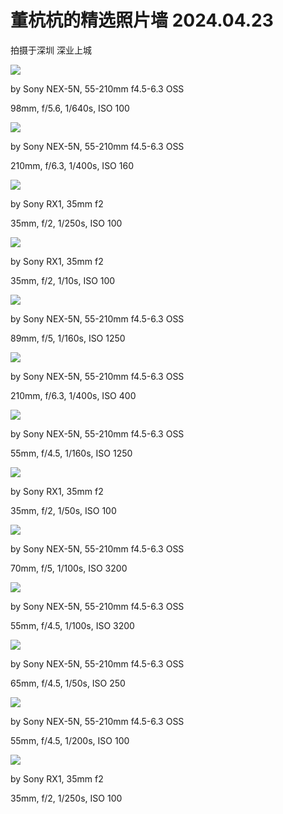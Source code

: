 # 董杭杭的精选照片墙 2024.04.23

拍摄于深圳 深业上城

![](https://s2.loli.net/2024/04/25/tf9OHJoTUSq4asm.jpg)

by Sony NEX-5N, 55-210mm f4.5-6.3 OSS

98mm, f/5.6, 1/640s, ISO 100

![](https://s2.loli.net/2024/04/25/TSN9gjO65J7wanm.jpg)

by Sony NEX-5N, 55-210mm f4.5-6.3 OSS

210mm, f/6.3, 1/400s, ISO 160

![](https://s2.loli.net/2024/04/25/5trJSh6An1BEqM9.jpg)

by Sony RX1, 35mm f2

35mm, f/2, 1/250s, ISO 100

![](https://s2.loli.net/2024/04/25/cCBmnzG7OPqibpt.jpg)

by Sony RX1, 35mm f2

35mm, f/2, 1/10s, ISO 100

![](https://s2.loli.net/2024/04/25/YtUHoIBP2nuxQ6Z.jpg)

by Sony NEX-5N, 55-210mm f4.5-6.3 OSS

89mm, f/5, 1/160s, ISO 1250

![](https://s2.loli.net/2024/04/25/iKLfzAamlQoNX9w.jpg)

by Sony NEX-5N, 55-210mm f4.5-6.3 OSS

210mm, f/6.3, 1/400s, ISO 400

![](https://s2.loli.net/2024/04/25/og279feKTIQBm3v.jpg)

by Sony NEX-5N, 55-210mm f4.5-6.3 OSS

55mm, f/4.5, 1/160s, ISO 1250

![](https://s2.loli.net/2024/04/25/DNXfnxlbuY5hdog.jpg)

by Sony RX1, 35mm f2

35mm, f/2, 1/50s, ISO 100

![](https://s2.loli.net/2024/04/25/zibDBnldE94kxOh.jpg)

by Sony NEX-5N, 55-210mm f4.5-6.3 OSS

70mm, f/5, 1/100s, ISO 3200

![](https://s2.loli.net/2024/04/25/W1wjbBu8hCSxJG5.jpg)

by Sony NEX-5N, 55-210mm f4.5-6.3 OSS

55mm, f/4.5, 1/100s, ISO 3200

![](https://s2.loli.net/2024/04/25/CFcKmtaikzfq2T8.jpg)

by Sony NEX-5N, 55-210mm f4.5-6.3 OSS

65mm, f/4.5, 1/50s, ISO 250

![](https://s2.loli.net/2024/04/25/ocTQyxWMLARVm7E.jpg)

by Sony NEX-5N, 55-210mm f4.5-6.3 OSS

55mm, f/4.5, 1/200s, ISO 100

![](https://s2.loli.net/2024/04/25/3wzHmbnoe7sPu45.jpg)

by Sony RX1, 35mm f2

35mm, f/2, 1/250s, ISO 100
